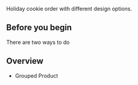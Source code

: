 Holiday cookie order with different design options.

## Before you begin

There are two ways to do 

## Overview
- Grouped Product